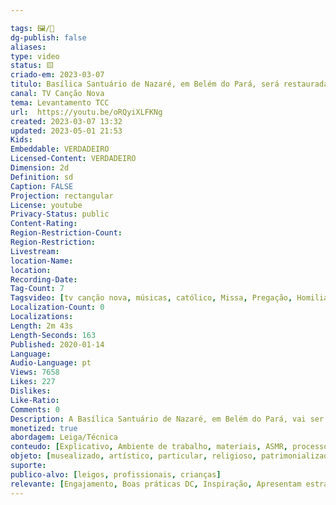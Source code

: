 ```yaml
---

tags: 🖼️/🎥️
dg-publish: false
aliases: 
type: video
status: 🟨️
criado-em: 2023-03-07
titulo: Basílica Santuário de Nazaré, em Belém do Pará, será restaurada
canal: TV Canção Nova
tema: Levantamento TCC 
url:  https://youtu.be/oRQyiXLFKNg
created: 2023-03-07 13:32
updated: 2023-05-01 21:53
Kids: 
Embeddable: VERDADEIRO
Licensed-Content: VERDADEIRO
Dimension: 2d
Definition: sd
Caption: FALSE
Projection: rectangular
License: youtube
Privacy-Status: public
Content-Rating: 
Region-Restriction-Count: 
Region-Restriction: 
Livestream: 
location-Name: 
location: 
Recording-Date: 
Tag-Count: 7
Tagsvideo: [tv canção nova, músicas, católico, Missa, Pregação, Homilia, brazil]
Localization-Count: 0
Localizations: 
Length: 2m 43s
Length-Seconds: 163
Published: 2020-01-14
Language: 
Audio-Language: pt
Views: 7658
Likes: 227
Dislikes: 
Like-Ratio: 
Comments: 0
Description: A Basílica Santuário de Nazaré, em Belém do Pará, vai ser restaurada. Construída, há mais de 100 anos, a igreja é um dos ícones do Círio de Nazaré, a maior expressão de fé do povo paraense. Reportagem de Juliana Brito e Fábio Nascimento.
monetized: true
abordagem: Leiga/Técnica
conteudo: [Explicativo, Ambiente de trabalho, materiais, ASMR, processos]
objeto: [musealizado, artístico, particular, religioso, patrimonializado, histórico]
suporte:
publico-alvo: [leigos, profissionais, crianças]
relevante: [Engajamento, Boas práticas DC, Inspiração, Apresentam estratégias de DC, Inovações, cibercultura]
---
```


